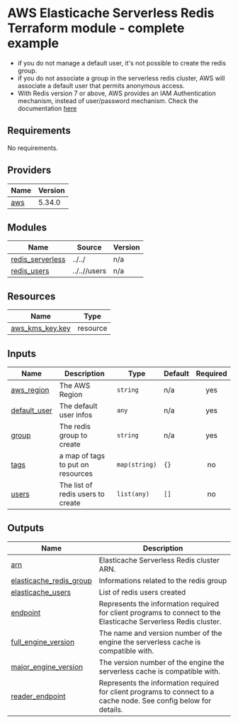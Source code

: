 # AWS Elasticache Serverless Redis Terraform module - complete example

* if you do not manage a default user, it's not possible to create the redis group.
* if you do not associate a group in the serverless redis cluster, AWS will associate a default user that permits anonymous access.
* With Redis version 7 or above, AWS provides an IAM Authentication mechanism, instead of user/password mechanism. Check the documentation [here](https://docs.aws.amazon.com/AmazonElastiCache/latest/red-ug/auth-iam.html) 

## Requirements

No requirements.

## Providers

| Name | Version |
|------|---------|
| <a name="provider_aws"></a> [aws](#provider\_aws) | 5.34.0 |

## Modules

| Name | Source | Version |
|------|--------|---------|
| <a name="module_redis_serverless"></a> [redis\_serverless](#module\_redis\_serverless) | ../../ | n/a |
| <a name="module_redis_users"></a> [redis\_users](#module\_redis\_users) | ../..//users | n/a |

## Resources

| Name | Type |
|------|------|
| [aws_kms_key.key](https://registry.terraform.io/providers/hashicorp/aws/latest/docs/resources/kms_key) | resource |

## Inputs

| Name | Description | Type | Default | Required |
|------|-------------|------|---------|:--------:|
| <a name="input_aws_region"></a> [aws\_region](#input\_aws\_region) | The AWS Region | `string` | n/a | yes |
| <a name="input_default_user"></a> [default\_user](#input\_default\_user) | The default user infos | `any` | n/a | yes |
| <a name="input_group"></a> [group](#input\_group) | The redis group to create | `string` | n/a | yes |
| <a name="input_tags"></a> [tags](#input\_tags) | a map of tags to put on resources | `map(string)` | `{}` | no |
| <a name="input_users"></a> [users](#input\_users) | The list of redis users to create | `list(any)` | `[]` | no |

## Outputs

| Name | Description |
|------|-------------|
| <a name="output_arn"></a> [arn](#output\_arn) | Elasticache Serverless Redis cluster ARN. |
| <a name="output_elasticache_redis_group"></a> [elasticache\_redis\_group](#output\_elasticache\_redis\_group) | Informations related to the redis group |
| <a name="output_elasticache_users"></a> [elasticache\_users](#output\_elasticache\_users) | List of redis users created |
| <a name="output_endpoint"></a> [endpoint](#output\_endpoint) | Represents the information required for client programs to connect to the Elasticache Serverless Redis cluster. |
| <a name="output_full_engine_version"></a> [full\_engine\_version](#output\_full\_engine\_version) | The name and version number of the engine the serverless cache is compatible with. |
| <a name="output_major_engine_version"></a> [major\_engine\_version](#output\_major\_engine\_version) | The version number of the engine the serverless cache is compatible with. |
| <a name="output_reader_endpoint"></a> [reader\_endpoint](#output\_reader\_endpoint) | Represents the information required for client programs to connect to a cache node. See config below for details. |

